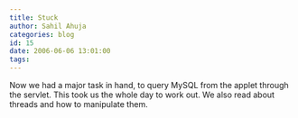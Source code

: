 ```yaml
---
title: Stuck
author: Sahil Ahuja
categories: blog
id: 15
date: 2006-06-06 13:01:00
tags:
---
```


Now we had a major task in hand, to query MySQL from the applet through the servlet. This took us the whole day to work out. We also read about threads and how to manipulate them.